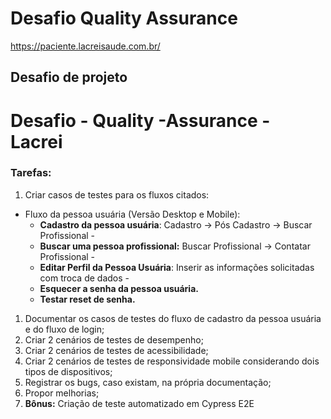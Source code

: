 # Desafio Quality Assurance
https://paciente.lacreisaude.com.br/

## Desafio de projeto
# Desafio - Quality -Assurance - Lacrei

### Tarefas:

1. Criar casos de testes para os fluxos citados: 
- Fluxo da pessoa usuária (Versão Desktop e Mobile):
    - **Cadastro da pessoa usuária**: Cadastro → Pós Cadastro → Buscar Profissional -
    - **Buscar uma pessoa profissional:** Buscar Profissional → Contatar Profissional -
    - **Editar Perfil da Pessoa Usuária**: Inserir as informações solicitadas com troca de dados -
    - **Esquecer a senha da pessoa usuária.**
    - **Testar reset de senha.**
1. Documentar os casos de testes do fluxo de cadastro da pessoa usuária e do fluxo de login;
2. Criar 2 cenários de testes de desempenho;
3. Criar 2 cenários de testes de acessibilidade;
4. Criar 2 cenários de testes de responsividade mobile considerando dois tipos de dispositivos;
5. Registrar os bugs, caso existam, na própria documentação;
6. Propor melhorias;
7. **Bônus:** Criação de teste automatizado em Cypress E2E

